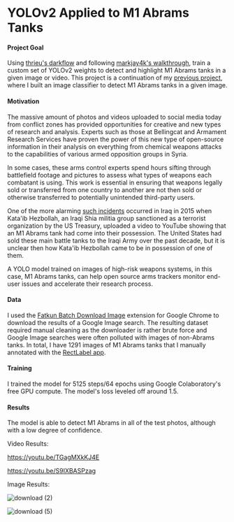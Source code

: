 # YOLOv2 Applied to M1 Abrams Tanks

#### Project Goal

Using [thrieu's darkflow](https://github.com/thtrieu/darkflow) and following [markjay4k's walkthrough](https://github.com/markjay4k/YOLO-series), train a custom set of YOLOv2 weights to detect and highlight M1 Abrams tanks in a given image or video. This project is a continuation of my [previous project](https://github.com/mpky/abrams_project), where I built an image classifier to detect M1 Abrams tanks in a given image.

#### Motivation

The massive amount of photos and videos uploaded to social media today from conflict zones has provided opportunities for creative and new types of research and analysis. Experts such as those at Bellingcat and Armament Research Services have proven the power of this new type of open-source information in their analysis on everything from chemical weapons attacks to the capabilities of various armed opposition groups in Syria.

In some cases, these arms control experts spend hours sifting through battlefield footage and pictures to assess what types of weapons each combatant is using. This work is essential in ensuring that weapons legally sold or transferred from one country to another are not then sold or otherwise transferred to potentially unintended third-party users.

One of the more alarming [such incidents](https://www.longwarjournal.org/archives/2015/01/video-shows-hezbollah-brigades-convoy-transporting-american-m1-tank.php) occurred in Iraq in 2015 when Kata'ib Hezbollah, an Iraqi Shia militia group sanctioned as a terrorist organization by the US Treasury, uploaded a video to YouTube showing that an M1 Abrams tank had come into their possession. The United States had sold these main battle tanks to the Iraqi Army over the past decade, but it is unclear then how Kata'ib Hezbollah came to be in possession of one of them.

A YOLO model trained on images of high-risk weapons systems, in this case, M1 Abrams tanks, can help open source arms trackers monitor end-user issues and accelerate their research process.

#### Data

I used the [Fatkun Batch Download Image](https://chrome.google.com/webstore/detail/fatkun-batch-download-ima/nnjjahlikiabnchcpehcpkdeckfgnohf?hl=en) extension for Google Chrome to download the results of a Google Image search. The resulting dataset required manual cleaning as the downloader is rather brute force and Google Image searches were often polluted with images of non-Abrams tanks.  In total, I have 1291 images of M1 Abrams tanks that I manually annotated with the [RectLabel app](https://rectlabel.com/).

#### Training

I trained the model for 5125 steps/64 epochs using Google Colaboratory's free GPU compute. The model's loss leveled off around 1.5.

#### Results

The model is able to detect M1 Abrams in all of the test photos, although with a low degree of confidence.

Video Results:

https://youtu.be/TGagMXkKJ4E

https://youtu.be/S9IXBASPzag

Image Results:

![download (2)](https://user-images.githubusercontent.com/31871105/57265613-81d8c700-7046-11e9-992c-a02bb62b2e0b.png)

![download (5)](https://user-images.githubusercontent.com/31871105/57265597-6a014300-7046-11e9-81ee-00c5f3886eb2.png)
